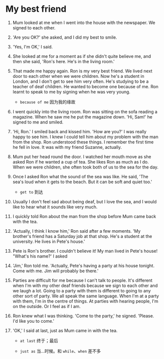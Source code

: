 # My best friend

1. Mum looked at me when I went into the house with the newspaper. We signed to each other.

2. 'Are you OK?' she asked, and I did my best to smile.

3. 'Yes, I'm OK,' I said.

4. She looked at me for a moment as if she didn't quite believe me, and then she said, 'Ron's here. He's in the living room.'

5. That made me happy again. Ron is my very best friend. We lived next door to each other when we were children. Now he's a student in London, and I don't get to see him very often. He's studying to be a teacher of deaf children. He wanted to become one because of me. Ron learnt to speak to me by signing when he was very young.

   - `because of me` 因为我的缘故

6. I went quickly into the living room. Ron was sitting on the sofa reading a magazine. When he saw me he put the magazine down. 'Hi, Sam!' he signed to me and smiled.

7. 'Hi, Ron.' I smiled back and kissed him. 'How are you?' I was really happy to see him. I knew I could tell him about my problem with the man from the shop. Ron understood these things. I remember the first time he fell in love. It was with my friend Suzanne, actually.

8. Mum put her head round the door. I watched her mouth move as she asked Ron if he wanted a cup of tea. She likes Ron as much as I do. When we were children, she often took both of us to the sea for the day.

9. Once I asked Ron what the sound of the sea was like. He said, 'The sea's loud when it gets to the beach. But it can be soft and quiet too.'

   - `get to` 到达

10. Usually I don't feel sad about being deaf, but I love the sea, and I would like to hear what it sounds like very much.

11. I quickly told Ron about the man from the shop before Mum came back with the tea.

12. 'Actually, I think I know him,' Ron said after a few moments. 'My brother's friend has a Saturday job at that shop. He's a student at the university. He lives in Pete's house.'

13. Pete is Ron's brother. I couldn't believe it! My man lived in Pete's house! "What's his name?' I asked

14. 'Jim,' Ron told me. 'Actually, Pete's having a party at his house tonight. Come with me. Jim will probably be there.'

15. Parties are difficult for me because I can't talk to people. It's different when I'm with my other deaf friends because we sign to each other and we laugh a lot. Going to a party with them is different to going to any other sort of party. We all speak the same language. When I'm at a party with them, I'm in the centre of things. At parties with hearing people, I'm on the outside. Or I feel as if I am.

16. Ron knew what I was thinking. 'Come to the party,' he signed. 'Please. I'd like you to come.'

17. 'OK,' I said at last, just as Mum came in with the tea.

    - `at last` 终于；最后

    - `just as` 当...时候。和 `while`、`when` 差不多
